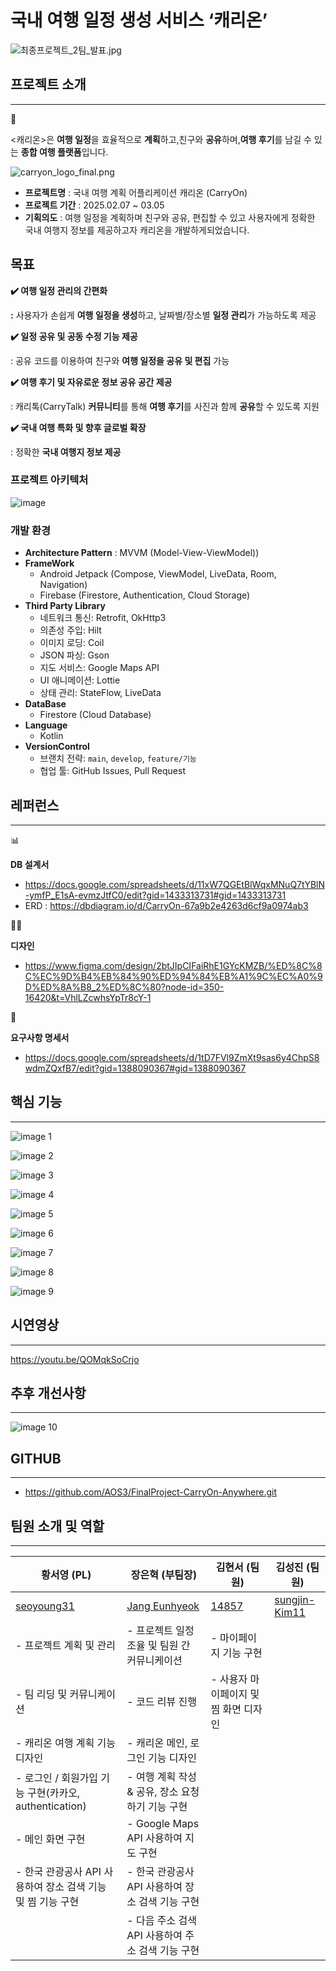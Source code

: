 # 국내 여행 일정 생성 서비스 ‘캐리온’

![최종프로젝트_2팀_발표.jpg](https://github.com/user-attachments/assets/987b5c63-7bdb-4628-b790-b9c8f9610706)



## **프로젝트 소개**

---

<aside>
📌

<캐리온>은 **여행 일정**을 효율적으로 **계획**하고,친구와 **공유**하며,**여행 후기**를 남길 수 있는 **종합 여행 플랫폼**입니다.

</aside>

![carryon_logo_final.png](https://github.com/user-attachments/assets/db9e886b-5896-4aaf-92b4-2367dec69321)

- **프로젝트명** : 국내 여행 계획 어플리케이션 캐리온 (CarryOn)
- **프로젝트 기간** : 2025.02.07 ~ 03.05
- **기획의도** : 여행 일정을 계획하며 친구와 공유, 편집할 수 있고 사용자에게 정확한 국내 여행지 정보를 제공하고자 캐리온을 개발하게되었습니다.

<aside>

## 목표

**✔️ 여행 일정 관리의 간편화**

**:** 사용자가 손쉽게 **여행 일정을 생성**하고, 날짜별/장소별 **일정 관리**가 가능하도록 제공

**✔️ 일정 공유 및 공동 수정 기능 제공**

: 공유 코드를 이용하여 친구와 **여행 일정을 공유 및 편집** 가능

**✔️ 여행 후기 및 자유로운 정보 공유 공간 제공**

: 캐리톡(CarryTalk) **커뮤니티**를 통해 **여행 후기**를 사진과 함께 **공유**할 수 있도록 지원

**✔️ 국내 여행 특화 및 향후 글로벌 확장**

: 정확한 **국내 여행지 정보 제공**

</aside>

### **프로젝트 아키텍처**

![image](https://github.com/user-attachments/assets/2eaaf09b-1e03-476d-9989-2a910a10f3fe)


### 개발 환경

- **Architecture Pattern** : MVVM (Model-View-ViewModel))
- **FrameWork**
    - Android Jetpack (Compose, ViewModel, LiveData, Room, Navigation)
    - Firebase (Firestore, Authentication, Cloud Storage)
- **Third Party Library**
    - 네트워크 통신: Retrofit, OkHttp3
    - 의존성 주입: Hilt
    - 이미지 로딩: Coil
    - JSON 파싱: Gson
    - 지도 서비스: Google Maps API
    - UI 애니메이션: Lottie
    - 상태 관리: StateFlow, LiveData
- **DataBase**
    - Firestore (Cloud Database)
- **Language**
    - Kotlin
- **VersionControl**
    - 브랜치 전략: `main`, `develop`, `feature/기능`
    - 협업 툴: GitHub Issues, Pull Request

## 레퍼런스

---

<aside>
📊

**DB 설계서**

- https://docs.google.com/spreadsheets/d/11xW7QGEtBlWqxMNuQ7tYBlN-ymfP_E1sA-evmzJtfC0/edit?gid=1433313731#gid=1433313731
- ERD : https://dbdiagram.io/d/CarryOn-67a9b2e4263d6cf9a0974ab3
</aside>

<aside>
🧑‍🎨

**디자인**

- https://www.figma.com/design/2btJIpCIFaiRhE1GYcKMZB/%ED%8C%8C%EC%9D%B4%EB%84%90%ED%94%84%EB%A1%9C%EC%A0%9D%ED%8A%B8_2%ED%8C%80?node-id=350-16420&t=VhlLZcwhsYpTr8cY-1
</aside>

<aside>
🙋

**요구사항 명세서**

- https://docs.google.com/spreadsheets/d/1tD7FVl9ZmXt9sas6y4ChpS8wdmZQxfB7/edit?gid=1388090367#gid=1388090367
</aside>

## 핵심 기능

---

![image 1](https://github.com/user-attachments/assets/24ad5cc7-98c7-4e50-8d87-6560069cf06f)


![image 2](https://github.com/user-attachments/assets/5156bfa5-cfd3-426c-9997-6b3d706e4093)


![image 3](https://github.com/user-attachments/assets/f5ebe8cf-3dcc-4b7f-8d5c-eef6f54e4f3c)


![image 4](https://github.com/user-attachments/assets/93db3f4a-dd5c-43c4-9495-1acc90482a69)


![image 5](https://github.com/user-attachments/assets/0d4b47f0-e6e9-46d7-8248-3d94ff0469b0)


![image 6](https://github.com/user-attachments/assets/e17c3c25-fceb-441d-bb92-74ff41b4caf2)


![image 7](https://github.com/user-attachments/assets/36259faa-fca0-42e6-8a81-8a553c39d0ff)


![image 8](https://github.com/user-attachments/assets/094f27b8-91c8-4c51-847c-8e252b7ee47b)


![image 9](https://github.com/user-attachments/assets/df425c29-70d1-4212-8278-e44f422052c4)


## 시연영상

---

https://youtu.be/QOMqkSoCrjo

## 추후 개선사항

---

![image 10](https://github.com/user-attachments/assets/3e17cb0c-7af5-40f9-90d4-d7854b367318)


## **GITHUB**

---

- https://github.com/AOS3/FinalProject-CarryOn-Anywhere.git

## 팀원 소개 및 역할

---

| **황서영 (PL)** | **장은혁 (부팀장)** | **김현서 (팀원)** | **김성진 (팀원)** |
| --- | --- | --- | --- |
| [seoyoung31](https://github.com/seoyoung31) | [Jang Eunhyeok](https://github.com/jeh200223) | [14857](https://github.com/AOS3/FinalProject-CarryOn-Anywhere/commits?author=14857) | [sungjin-Kim11](https://github.com/AOS3/FinalProject-CarryOn-Anywhere/commits?author=sungjin-Kim11)  |
| - 프로젝트 계획 및 관리 | - 프로젝트 일정 조율 및 팀원 간 커뮤니케이션 | - 마이페이지 기능 구현
| - 팀 리딩 및 커뮤니케이션 | - 코드 리뷰 진행 | - 사용자 마이페이지 및 찜 화면 디자인
| - 캐리온 여행 계획 기능 디자인 | - 캐리온 메인, 로그인 기능 디자인
| - 로그인 / 회원가입 기능 구현(카카오, authentication) | - 여행 계획 작성 & 공유, 장소 요청하기 기능 구현
| - 메인 화면 구현 | - Google Maps API 사용하여 지도 구현 
| - 한국 관광공사 API 사용하여 장소 검색 기능 및 찜 기능 구현 |- 한국 관광공사 API 사용하여 장소 검색 기능 구현
|  | - 다음 주소 검색 API 사용하여 주소 검색 기능 구현 | 






